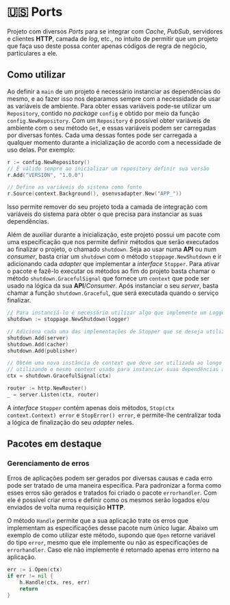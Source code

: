 # 🇺🇸 Ports

Projeto com diversos _Ports_ para se integrar com _Cache_, _PubSub_, servidores e clientes **HTTP**, camada de _log_, etc.,
no intuito de permitir que um projeto que faça uso deste possa conter apenas códigos de regra de negócio, particulares a ele.

## Como utilizar

Ao definir a `main` de um projeto é necessário instanciar as dependências do mesmo, e ao fazer isso nos deparamos sempre
com a necessidade de usar as variáveis de ambiente. Para obter essas variáveis pode-se utilizar um `Repository`, contido
no _package_ `config` e obtido por meio da função `config.NewRepository`. Com um `Repository` é possível obter variáveis de
ambiente com o seu método `Get`, e essas variáveis podem ser carregadas por diversas fontes. Cada uma dessas fontes pode ser
carregada a qualquer momento durante a inicialização de acordo com a necessidade de uso delas. Por exemplo:

```go
r := config.NewRepository()
// É válido sempre ao inicializar um repository definir sua versão
r.Add("VERSION", "1.0.0")

// Define as variáveis do sistema como fonte
r.Source(context.Background(), osenvsadapter.New("APP_"))
```

Isso permite remover do seu projeto toda a camada de integração com variáveis do sistema para obter o que precisa para instanciar as suas dependências.

Além de auxiliar durante a inicialização, este projeto possui um pacote com uma especificação que nos permite definir métodos
que serão executados ao finalizar o projeto, o chamado `shutdown`. Seja ao usar numa **API** ou num _consumer_, basta criar
um `shutdown` com o método `stoppage.NewShutdown` e ir adicionando cada _adapter_ que implementar a _interface_ `Stopper`.
Para ativar o pacote e fazê-lo executar os métodos ao fim do projeto basta chamar o método `shutdown.GracefulSignal` que
fornece um `context` que pode ser usado na lógica da sua **API**/_Consumer_. Após instanciar o seu _server_, basta chamar a
função `shutdown.Graceful`, que será executada quando o serviço finalizar.

```go
// Para instanciá-lo é necessário utilizar algo que implemente um Logger, pois o mesmo faz uso de logs
shutdown := stoppage.NewShutdown(logger)

// Adiciona cada uma das implementações de Stopper que se deseja utilizar no seu projeto
shutdown.Add(server)
shutdown.Add(cacher)
shutdown.Add(publisher)

// Obtém uma nova instância de context que deve ser utilizada ao longo do projeto,
// utilizando o mesmo context usado para instanciar suas dependências anteriormente
ctx = shutdown.GracefulSignal(ctx)

router := http.NewRouter()
_ = server.Listen(ctx, router)
```

A _interface_ `Stopper` contém apenas dois métodos, `Stop(ctx context.Context) error` e	`StopError() error`, e permite-lhe
centralizar toda a lógica de finalização do seu _adapter_ neles.

## Pacotes em destaque

### Gerenciamento de erros

Erros de aplicações podem ser gerados por diversas causas e cada erro pode ser tratado de uma maneira específica. Para padronizar
a forma como esses erros são gerados e tratados foi criado o pacote `errorhandler`. Com ele é possível criar erros e definir
como os mesmos serão logados e/ou enviados de volta numa requisição **HTTP**.

O método `Handle` permite que a sua aplicação trate os erros que implementam as especificações desse pacote num único lugar.
Abaixo um exemplo de como utilizar este método, supondo que `Open` retorne variável do tipo `error`, mesmo que ele implemente
ou não as especificações de `errorhandler`. Caso ele não implemente é retornado apenas erro interno na aplicação.
```go
err := i.Open(ctx)
if err != nil {
    h.Handle(ctx, res, err)
    return
}
```